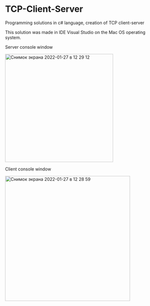 # TCP-Client-Server
Programming solutions in c# language, creation of TCP client-server

This solution was made in IDE Visual Studio on the Mac OS operating system.

Server console window

<img width="351" alt="Снимок экрана 2022-01-27 в 12 29 12" src="https://user-images.githubusercontent.com/93715894/151342209-22692451-98d4-49d5-93d3-8e261b7e4bd2.png">

Client console window

<img width="406" alt="Снимок экрана 2022-01-27 в 12 28 59" src="https://user-images.githubusercontent.com/93715894/151342300-42c6f23c-fc93-413b-b222-61762aa4c77d.png">

